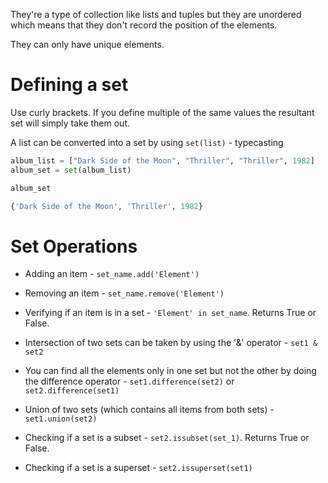 
They're a type of collection like lists and tuples but they are unordered which means that they don't record the position of the elements.

They can only have unique elements.

# Defining a set

Use curly brackets. If you define multiple of the same values the resultant set will simply take them out.

A list can be converted into a set by using `set(list)` - typecasting

```python title=Example
album_list = ["Dark Side of the Moon", "Thriller", "Thriller", 1982]
album_set = set(album_list)

album_set
```
```python title=Output
{'Dark Side of the Moon', 'Thriller', 1982}
```

# Set Operations

- Adding an item - `set_name.add('Element')`

- Removing an item - `set_name.remove('Element')`

- Verifying if an item is in a set - `'Element' in set_name`. Returns True or False.

- Intersection of two sets can be taken by using the '&' operator - `set1 & set2`

- You can find all the elements only in one set but not the other by doing the difference operator - `set1.difference(set2)` or `set2.difference(set1)`

- Union of two sets (which contains all items from both sets) - `set1.union(set2)`

- Checking if a set is a subset - `set2.issubset(set_1)`. Returns True or False.
- Checking if a set is a superset - `set2.issuperset(set1)`


